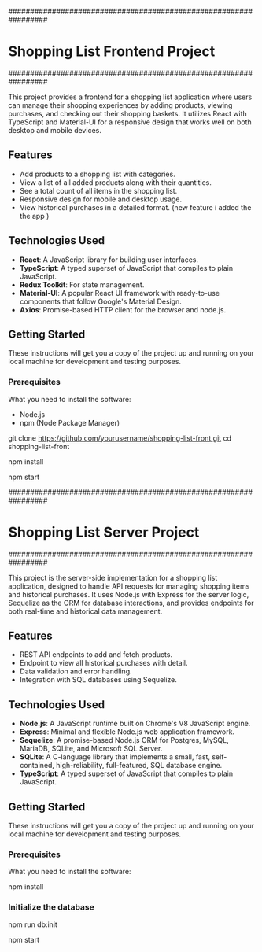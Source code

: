 #################################################################
# Shopping List Frontend Project
#################################################################

This project provides a frontend for a shopping list application where users can manage their shopping experiences by adding products, viewing purchases, and checking out their shopping baskets. It utilizes React with TypeScript and Material-UI for a responsive design that works well on both desktop and mobile devices.

## Features

- Add products to a shopping list with categories.
- View a list of all added products along with their quantities.
- See a total count of all items in the shopping list.
- Responsive design for mobile and desktop usage.
- View historical purchases in a detailed format. (new feature i added the the app )

## Technologies Used

- **React**: A JavaScript library for building user interfaces.
- **TypeScript**: A typed superset of JavaScript that compiles to plain JavaScript.
- **Redux Toolkit**: For state management.
- **Material-UI**: A popular React UI framework with ready-to-use components that follow Google's Material Design.
- **Axios**: Promise-based HTTP client for the browser and node.js.

## Getting Started

These instructions will get you a copy of the project up and running on your local machine for development and testing purposes.

### Prerequisites

What you need to install the software:

- Node.js
- npm (Node Package Manager)

git clone https://github.com/yourusername/shopping-list-front.git
cd shopping-list-front

npm install

npm start


#################################################################
# Shopping List Server Project
#################################################################

This project is the server-side implementation for a shopping list application, designed to handle API requests for managing shopping items and historical purchases. It uses Node.js with Express for the server logic, Sequelize as the ORM for database interactions, and provides endpoints for both real-time and historical data management.

## Features

- REST API endpoints to add and fetch products.
- Endpoint to view all historical purchases with detail.
- Data validation and error handling.
- Integration with SQL databases using Sequelize.

## Technologies Used

- **Node.js**: A JavaScript runtime built on Chrome's V8 JavaScript engine.
- **Express**: Minimal and flexible Node.js web application framework.
- **Sequelize**: A promise-based Node.js ORM for Postgres, MySQL, MariaDB, SQLite, and Microsoft SQL Server.
- **SQLite**: A C-language library that implements a small, fast, self-contained, high-reliability, full-featured, SQL database engine.
- **TypeScript**: A typed superset of JavaScript that compiles to plain JavaScript.

## Getting Started

These instructions will get you a copy of the project up and running on your local machine for development and testing purposes.

### Prerequisites

What you need to install the software:

npm install 

### Initialize the database
npm run db:init

npm start

